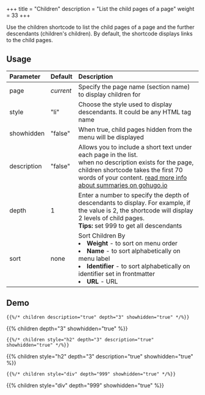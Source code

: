 +++
title = "Children"
description = "List the child pages of a page"
weight = 33
+++

Use the children shortcode to list the child pages of a page and the further descendants (children's children). By default, the shortcode displays links to the child pages.

## Usage

| Parameter | Default | Description |
|:--|:--|:--|
| page | _current_ | Specify the page name (section name) to display children for |
| style | "li" | Choose the style used to display descendants. It could be any HTML tag name |
| showhidden | "false" | When true, child pages hidden from the menu will be displayed |
| description  | "false" | Allows you to include a short text under each page in the list.<br/>when no description exists for the page, children shortcode takes the first 70 words of your content. [read more info about summaries on gohugo.io](https://gohugo.io/content/summaries/)  |
| depth | 1 | Enter a number to specify the depth of descendants to display. For example, if the value is 2, the shortcode will display 2 levels of child pages. <br/> **Tips:** set 999 to get all descendants|
| sort | none | Sort Children By<br><li><strong>Weight</strong> - to sort on menu order</li><li><strong>Name</strong> - to sort alphabetically on menu label</li><li><strong>Identifier</strong> - to sort alphabetically on identifier set in frontmatter</li><li><strong>URL</strong> - URL</li> |

## Demo

	{{%/* children description="true" depth="3" showhidden="true" */%}}

{{% children depth="3" showhidden="true" %}}

	{{%/* children style="h2" depth="3" description="true" showhidden="true" */%}}

{{% children style="h2" depth="3" description="true" showhidden="true" %}}

	{{%/* children style="div" depth="999" showhidden="true" */%}}

{{% children style="div" depth="999" showhidden="true" %}}
